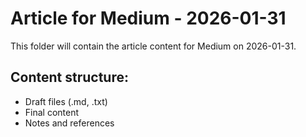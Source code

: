 # Article for Medium - 2026-01-31

This folder will contain the article content for Medium on 2026-01-31.

## Content structure:
- Draft files (.md, .txt)
- Final content
- Notes and references
